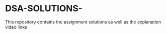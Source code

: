 # DSA-SOLUTIONS-
This repository contains the assignment solutions as well as the explanation video links 
